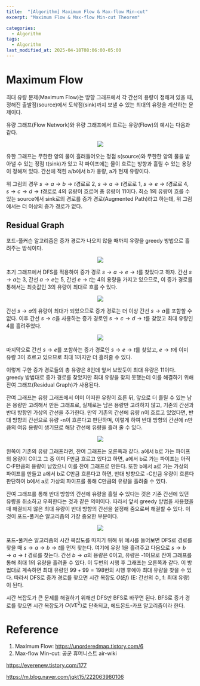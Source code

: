 ```yaml
---
title:  "[Algorithm] Maximum Flow & Max-flow Min-cut"
excerpt: "Maximum Flow & Max-flow Min-cut Theorem"

categories:
  - Algorithm
tags:
  - Algorithm
last_modified_at: 2025-04-18T08:06:00-05:00
---
```


# Maximum Flow
최대 유량 문제(Maximum Flow)는 방향 그래프에서 각 간선의 용량이 정해져 있을 때, 정해진 출발점(source)에서 도착점(sink)까지 보낼 수 있는 최대의 유량을 계산하는 문제이다. 

유량 그래프(Flow Network)와 유량 그래프에서 흐르는 유량(Flow)의 예시는 다음과 같다. 

<p align="center"><img src="https://github.com/user-attachments/assets/50e642a3-7766-45c6-b2fc-444b97d77f20" height="" width=""></p>

유한 그래프는 무한한 양의 물이 흘러들어오는 정점 s(source)와 무한한 양의 물을 받아낼 수 있는 정점 t(sink)가 있고 각 파이프에는 물이 흐르는 방향과 흘릴 수 있는 용량이 정해져 있다. 간선에 적힌 a/b에서 b가 용량, a가 현재 유량이다. 

위 그림의 경우 $s \to a \to b \to t$경로로 2, $s \to a \to t$경로로 1, $s \to e \to t$경로로 4, $s \to c \to d \to t$경로로 4의 유량이 흐르며 총 유량이 11이다. 최소 1의 유량이 흐를 수 있는 source에서 sink로의 경로를 증가 경로(Augmented Path)라고 하는데, 위 그림에서는 더 이상의 증가 경로가 없다. 

## Residual Graph

포드-풀커슨 알고리즘은 증가 경로가 나오지 않을 때까지 유량을 greedy 방법으로 흘려주는 방식이다. 

<p align="center"><img src="https://github.com/user-attachments/assets/bd2d7171-4b57-47bf-a724-ea5930ddb17b" height="" width="">

초기 그래프에서 DFS를 적용하여 증가 경로 $s \to a \to e \to t$를 찾았다고 하자. 간선 $s \to a$는 3, 간선 $a \to e$는 5, 간선 $e \to t$는 4의 용량을 가지고 있으므로, 이 증가 경로를 통해서는 최솟값인 3의 유량이 최대로 흐를 수 있다. 

<p align="center"><img src="https://github.com/user-attachments/assets/547be556-f69a-46e1-8f71-a5cda0319503" height="" width="">

간선 $s \to a$의 유량이 최대가 되었으므로 증가 경로는 더 이상 간선 $s \to a$를 포함할 수 없다. 이후 간선 $s \to c$을 사용하는 증가 경로인 $s \to c \to d \to t$를 찾았고 최대 유량인 4를 흘려주었다. 

<p align="center"><img src="https://github.com/user-attachments/assets/f1558549-355f-448d-9722-c32f66e06b41" height="" width="">

마지막으로 간선 $s \to e$를 포함하는 증가 경로인 $s \to e \to t$를 찾았고, $e \to t$에 이미 유량 3이 흐르고 있으므로 최대 1까지만 더 흘려줄 수 있다. 

이렇게 구한 증가 경로들의 총 유량은 8인데 앞서 보았듯이 최대 유량은 11이다. greedy 방법대로 증가 경로를 찾았지만 최대 유량을 찾지 못했는데 이를 해결하기 위해 잔여 그래프(Residual Graph)가 사용된다. 

잔여 그래프는 유량 그래프에서 이미 어떠한 유량이 흐른 뒤, 앞으로 더 흘릴 수 있는 남은 용량만 고려해서 만든 그래프로, 실제로는 남은 용량만 고려하지 않고, 기존의 간선과 반대 방향인 가상의 간선을 추가한다. 만약 기존의 간선에 유량 n이 흐르고 있었다면, 반대 방향의 간선으로 유량 -n이 흐른다고 판단하며, 이렇게 하여 반대 방향의 간선에 n만큼의 여유 용량이 생기므로 해당 간선에 유량을 흘려 줄 수 있다. 

<p align="center"><img src="https://github.com/user-attachments/assets/794cb5e2-ee1b-4054-9c84-5d15a9a30428" height="" width="">

왼쪽이 기존의 유량 그래프라면, 잔여 그래프는 오른쪽과 같다. 
a에서 b로 가는 파이프의 용량이 C이고 그 중 이미 F만큼 흐르고 있다고 하면, a에서 b로 가는 파이프는 아직 C-F만큼의 용량이 남았으니 이를 잔여 그래프로 만든다. 또한 b에서 a로 가는 가상의 파이프를 만들고 a에서 b로 C만큼 흐른다고 하면, 반대 방향으로 -C만큼 유량이 흐른다 판단하여 b에서 a로 가상의 파이프를 통해 C만큼의 유량을 흘려줄 수 있다. 

잔여 그래프를 통해 반대 방향의 간선에 유량을 흘릴 수 있다는 것은 기존 간선에 있던 유량을 취소하고 우회한다는 것과 같은 의미이다. 따라서 앞서 greedy 방법을 사용했을 때 해결되지 않은 최대 유량이 반대 방향의 간선을 설정해 줌으로써 해결할 수 있다. 이것이 포드-풀커슨 알고리즘의 가장 중요한 부분이다. 

<p align="center"><img src="https://github.com/user-attachments/assets/d805597b-be68-4d41-a323-43a4f06a90a0" height="" width="">

포드-풀커슨 알고리즘의 시간 복잡도를 따지기 위해 위 예시를 들어보면 DFS로 경로를 찾을 때 $s \to a \to b \to t$를 먼저 찾는다. 여기에 유량 1을 흘려주고 다음으로  $s \to b \to a \to t$ 경로를 찾는다. 간선 $b \to a$의 용량은 0이고, 유량은 -1이므로 잔여 그래프를 통해 최대 1의 유량을 흘려줄 수 있다. 이 두번의 시행 후 그래프는 오른쪽과 같다. 이 방법대로 계속하면 최대 유량인 $99+99=198$번의 시행 후에야 최대 유량을 찾을 수 있다. 따라서 DFS로 증가 경로를 찾으면 시간 복잡도 $O(Ef)$ (E: 간선의 수, f: 최대 유량)이 된다. 

시간 복잡도가 큰 문제를 해결하기 위해선 DFS만 BFS로 바꾸면 된다. BFS로 증가 경로를 찾으면 시간 복잡도가 $O(VE^2)$로 단축되고, 에드몬드-카프 알고리즘이라 한다. 




# Reference
1. Maximum Flow: https://unorderedmap.tistory.com/6
2. Max-flow Min-cut: 공군 휴머니스트 air-wiki


https://everenew.tistory.com/177

https://m.blog.naver.com/jqkt15/222063980106
